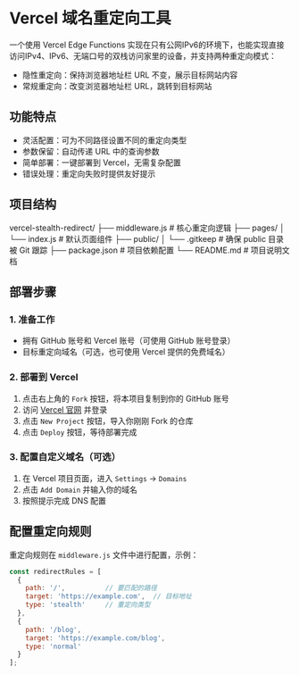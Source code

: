 # Vercel 域名重定向工具

一个使用 Vercel Edge Functions 实现在只有公网IPv6的环境下，也能实现直接访问IPv4、IPv6、无端口号的双栈访问家里的设备，并支持两种重定向模式：
- 隐性重定向：保持浏览器地址栏 URL 不变，展示目标网站内容
- 常规重定向：改变浏览器地址栏 URL，跳转到目标网站

## 功能特点

- 灵活配置：可为不同路径设置不同的重定向类型
- 参数保留：自动传递 URL 中的查询参数
- 简单部署：一键部署到 Vercel，无需复杂配置
- 错误处理：重定向失败时提供友好提示

## 项目结构
vercel-stealth-redirect/
├── middleware.js         # 核心重定向逻辑
├── pages/
│   └── index.js          # 默认页面组件
├── public/
│   └── .gitkeep          # 确保 public 目录被 Git 跟踪
├── package.json          # 项目依赖配置
└── README.md             # 项目说明文档

## 部署步骤

### 1. 准备工作

- 拥有 GitHub 账号和 Vercel 账号（可使用 GitHub 账号登录）
- 目标重定向域名（可选，也可使用 Vercel 提供的免费域名）

### 2. 部署到 Vercel

1. 点击右上角的 `Fork` 按钮，将本项目复制到你的 GitHub 账号
2. 访问 [Vercel 官网](https://vercel.com) 并登录
3. 点击 `New Project` 按钮，导入你刚刚 Fork 的仓库
4. 点击 `Deploy` 按钮，等待部署完成

### 3. 配置自定义域名（可选）

1. 在 Vercel 项目页面，进入 `Settings` → `Domains`
2. 点击 `Add Domain` 并输入你的域名
3. 按照提示完成 DNS 配置

## 配置重定向规则

重定向规则在 `middleware.js` 文件中进行配置，示例：

```javascript
const redirectRules = [
  {
    path: '/',          // 要匹配的路径
    target: 'https://example.com',  // 目标地址
    type: 'stealth'     // 重定向类型
  },
  {
    path: '/blog',
    target: 'https://example.com/blog',
    type: 'normal'
  }
];
